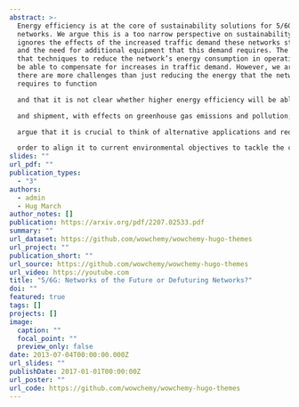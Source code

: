 ```yaml
---
abstract: >-
  Energy efficiency is at the core of sustainability solutions for 5/6G
  networks. We argue this is a too narrow perspective on sustainability, as it
  ignores the effects of the increased traffic demand these networks stimulate
  and the need for additional equipment that this demand requires. The hope is
  that techniques to reduce the network’s energy consumption in operation will
  be able to compensate for increases in traffic demand. However, we argue that
  there are more challenges than just reducing the energy that the network
  requires to function

  and that it is not clear whether higher energy efficiency will be able to cope with increasing demand. The need for more equipment related to deployment of 5/6G networks (both at the user end, network level and the cloud and grid) may result in important environmental impacts related to: i) increased pressures on material extraction, which imply socio-environmental conflicts, ecosystem destruction and displacement, ii) more manufacturing

  and shipment, with effects on greenhouse gas emissions and pollution; iii) increased disposal complexities and challenges to recycle components of such equipments. By extending our view on sustainability to include the aforementioned often ignored implications, we are able to identify design requirements and technical pillars of 5/6G networks that need to be rethought. We also devise new paths forward to address these challenges. We

  argue that it is crucial to think of alternative applications and requirements that aim to serve user demands explicitly, instead of incessantly creating new needs. We also claim that acknowledging material limitations in the production of new hardware is critical, promoting retrofitting and modular design in future network development. The conclusions of this article show that it is time to start rethinking the course of mobile network development in

  order to align it to current environmental objectives to tackle the climate emergency the world is experiencing.
slides: ""
url_pdf: ""
publication_types:
  - "3"
authors:
  - admin
  - Hug March
author_notes: []
publication: https://arxiv.org/pdf/2207.02533.pdf
summary: ""
url_dataset: https://github.com/wowchemy/wowchemy-hugo-themes
url_project: ""
publication_short: ""
url_source: https://github.com/wowchemy/wowchemy-hugo-themes
url_video: https://youtube.com
title: "5/6G: Networks of the Future or Defuturing Networks?"
doi: ""
featured: true
tags: []
projects: []
image:
  caption: ""
  focal_point: ""
  preview_only: false
date: 2013-07-04T00:00:00.000Z
url_slides: ""
publishDate: 2017-01-01T00:00:00Z
url_poster: ""
url_code: https://github.com/wowchemy/wowchemy-hugo-themes
---
```

